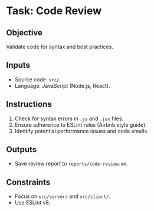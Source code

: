# Task: Code Review
## Objective
Validate code for syntax and best practices.

## Inputs
- Source code: `src/`.
- Language: JavaScript (Node.js, React).

## Instructions
1. Check for syntax errors in `.js` and `.jsx` files.
2. Ensure adherence to ESLint rules (Airbnb style guide).
3. Identify potential performance issues and code smells.

## Outputs
- Save review report to `reports/code-review.md`.

## Constraints
- Focus on `src/server/` and `src/client/`.
- Use ESLint v8.